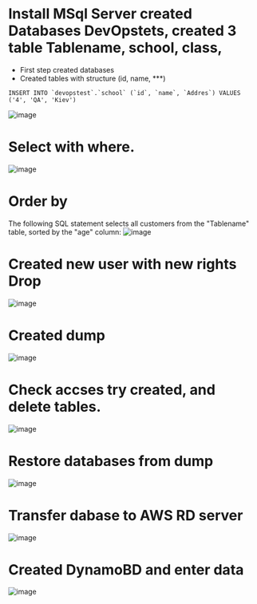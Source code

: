 # Install MSql Server created Databases DevOpstets, created 3 table Tablename, school, class,
 * First step created databases
 * Created tables with structure (id, name, ***) 
 ```
INSERT INTO `devopstest`.`school` (`id`, `name`, `Addres`) VALUES ('4', 'QA', 'Kiev') 
```
![image](https://user-images.githubusercontent.com/80759146/112720697-9ce9a400-8f08-11eb-9ada-3aad84845bb4.png)

# Select with where.
![image](https://user-images.githubusercontent.com/80759146/112720902-ba6b3d80-8f09-11eb-96ad-dd4e7f10e76d.png)
# Order by 
 The following SQL statement selects all customers from the "Tablename" table, sorted by the "age" column:
![image](https://user-images.githubusercontent.com/80759146/112720995-3a91a300-8f0a-11eb-9142-945a3a520450.png)

# Created new user with new rights Drop 
 ![image](https://user-images.githubusercontent.com/80759146/112889729-b2182b80-90de-11eb-982e-83cbaa18cc79.png)
# Created dump 
![image](https://user-images.githubusercontent.com/80759146/112893661-a3804300-90e3-11eb-834f-8bef34183692.png)

# Check accses try created, and delete tables.
![image](https://user-images.githubusercontent.com/80759146/112895933-6e292480-90e6-11eb-8daa-d78ad263ee27.png)

# Restore databases from dump 
![image](https://user-images.githubusercontent.com/80759146/112899943-733ca280-90eb-11eb-9241-a232060d438c.png)

# Transfer dabase to AWS RD server 
![image](https://user-images.githubusercontent.com/80759146/113163655-08a17900-9249-11eb-982d-2fdd0179eea2.png)

# Created DynamoBD and enter data
![image](https://user-images.githubusercontent.com/80759146/113164996-4b178580-924a-11eb-91c6-d43400181627.png)
